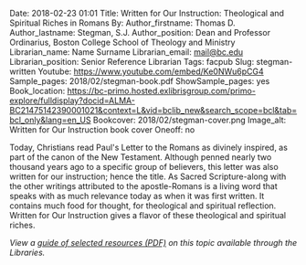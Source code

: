 Date: 2018-02-23 01:01
Title: Written for Our Instruction: Theological and Spiritual Riches in Romans
By:
Author_firstname: Thomas D. 
Author_lastname: Stegman, S.J.
Author_position: Dean and Professor Ordinarius, Boston College School of Theology and Ministry
Librarian_name: Name Surname
Librarian_email: mail@bc.edu
Librarian_position: Senior Reference Librarian
Tags: facpub
Slug: stegman-written
Youtube: https://www.youtube.com/embed/Ke0NWu6pCG4
Sample_pages: 2018/02/stegman-book.pdf
ShowSample_pages: yes
Book_location: https://bc-primo.hosted.exlibrisgroup.com/primo-explore/fulldisplay?docid=ALMA-BC21475142390001021&context=L&vid=bclib_new&search_scope=bcl&tab=bcl_only&lang=en_US
Bookcover: 2018/02/stegman-cover.png
Image_alt: Written for Our Instruction book cover
Oneoff: no

Today, Christians read Paul's Letter to the Romans as divinely inspired, as part of the canon of the New Testament. Although penned nearly two thousand years ago to a specific group of believers, this letter was also written for our instruction; hence the title. As Sacred Scripture-along with the other writings attributed to the apostle-Romans is a living word that speaks with as much relevance today as when it was first written. It contains much food for thought, for theological and spiritual reflection. Written for Our Instruction gives a flavor of these theological and spiritual riches. 


<em>View a <a href="http://library.bc.edu/theme/img/facpub/2018/02/stegman-guide.pdf">guide of selected resources (PDF)</a> on this topic available through the Libraries. </em>